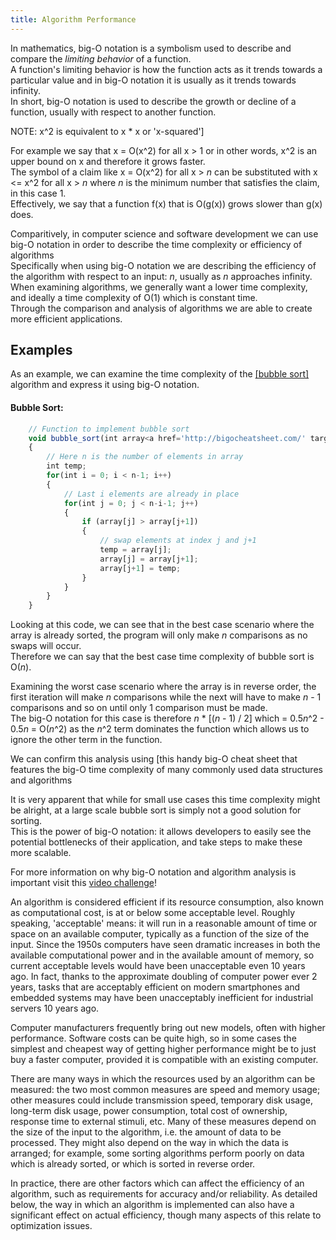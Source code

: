```yaml
---
title: Algorithm Performance
---
```

In mathematics, big-O notation is a symbolism used to describe and compare the _limiting behavior_ of a function.  
A function's limiting behavior is how the function acts as it trends towards a particular value and in big-O notation it is usually as it trends towards infinity.  
In short, big-O notation is used to describe the growth or decline of a function, usually with respect to another function.




NOTE: x^2 is equivalent to x * x or 'x-squared']

For example we say that x = O(x^2) for all x > 1 or in other words, x^2 is an upper bound on x and therefore it grows faster.  
The symbol of a claim like x = O(x^2) for all x > _n_ can be substituted with x <= x^2 for all x > _n_ where _n_ is the minimum number that satisfies the claim, in this case 1.  
Effectively, we say that a function f(x) that is O(g(x)) grows slower than g(x) does.

Comparitively, in computer science and software development we can use big-O notation in order to describe the time complexity or efficiency of algorithms  
Specifically when using big-O notation we are describing the efficiency of the algorithm with respect to an input: _n_, usually as _n_ approaches infinity.  
When examining algorithms, we generally want a lower time complexity, and ideally a time complexity of O(1) which is constant time.  
Through the comparison and analysis of algorithms we are able to create more efficient applications.

## Examples

As an example, we can examine the time complexity of the <a href='https://github.com/FreeCodeCamp/wiki/blob/master/Algorithms-Bubble-Sort.md#algorithm-bubble-sort' target='_blank' rel='nofollow'>[bubble sort]</a> algorithm and express it using big-O notation.

#### Bubble Sort:
```javascript
    // Function to implement bubble sort
    void bubble_sort(int array<a href='http://bigocheatsheet.com/' target='_blank' rel='nofollow'>], int n)
    {
        // Here n is the number of elements in array
        int temp;
        for(int i = 0; i < n-1; i++)
        {
            // Last i elements are already in place
            for(int j = 0; j < n-i-1; j++)
            {
                if (array[j] > array[j+1])
                {
                    // swap elements at index j and j+1
                    temp = array[j];
                    array[j] = array[j+1];
                    array[j+1] = temp;
                }
            }
        }
    }
```
Looking at this code, we can see that in the best case scenario where the array is already sorted, the program will only make _n_ comparisons as no swaps will occur.  
Therefore we can say that the best case time complexity of bubble sort is O(_n_).

Examining the worst case scenario where the array is in reverse order, the first iteration will make _n_ comparisons while the next will have to make _n_ - 1 comparisons and so on until only 1 comparison must be made.  
The big-O notation for this case is therefore _n_ * [(_n_ - 1) / 2] which = 0.5*n*^2 - 0.5*n* = O(_n_^2) as the _n_^2 term dominates the function which allows us to ignore the other term in the function.

We can confirm this analysis using [this handy big-O cheat sheet</a> that features the big-O time complexity of many commonly used data structures and algorithms

It is very apparent that while for small use cases this time complexity might be alright, at a large scale bubble sort is simply not a good solution for sorting.  
This is the power of big-O notation: it allows developers to easily see the potential bottlenecks of their application, and take steps to make these more scalable.

For more information on why big-O notation and algorithm analysis is important visit this <a href='https://www.freecodecamp.com/videos/big-o-notation-what-it-is-and-why-you-should-care' target='_blank' rel='nofollow'>video challenge</a>!

An algorithm is considered efficient if its resource consumption, also known as computational cost, is at or below some acceptable level. Roughly speaking, 'acceptable' means: it will run in a reasonable amount of time or space on an available computer, typically as a function of the size of the input. Since the 1950s computers have seen dramatic increases in both the available computational power and in the available amount of memory, so current acceptable levels would have been unacceptable even 10 years ago. In fact, thanks to the approximate doubling of computer power ever 2 years, tasks that are acceptably efficient on modern smartphones and embedded systems may have been unacceptably inefficient for industrial servers 10 years ago.

Computer manufacturers frequently bring out new models, often with higher performance. Software costs can be quite high, so in some cases the simplest and cheapest way of getting higher performance might be to just buy a faster computer, provided it is compatible with an existing computer.

There are many ways in which the resources used by an algorithm can be measured: the two most common measures are speed and memory usage; other measures could include transmission speed, temporary disk usage, long-term disk usage, power consumption, total cost of ownership, response time to external stimuli, etc. Many of these measures depend on the size of the input to the algorithm, i.e. the amount of data to be processed. They might also depend on the way in which the data is arranged; for example, some sorting algorithms perform poorly on data which is already sorted, or which is sorted in reverse order.

In practice, there are other factors which can affect the efficiency of an algorithm, such as requirements for accuracy and/or reliability. As detailed below, the way in which an algorithm is implemented can also have a significant effect on actual efficiency, though many aspects of this relate to optimization issues. 
